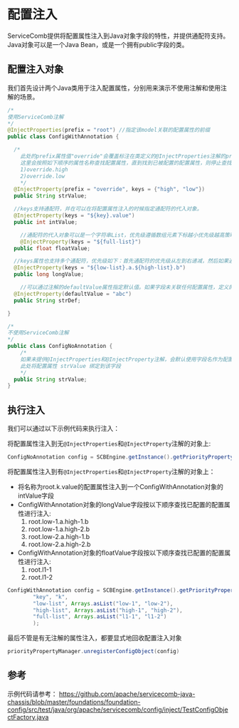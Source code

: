 # 配置注入
ServiceComb提供将配置属性注入到Java对象字段的特性，并提供通配符支持。
Java对象可以是一个Java Bean，或是一个拥有public字段的类。

## 配置注入对象
我们首先设计两个Java类用于注入配置属性，分别用来演示不使用注解和使用注解的场景。

```Java
/*
使用ServiceComb注解
*/
@InjectProperties(prefix = "root") //指定该model关联的配置属性的前缀
public class ConfigWithAnnotation {

  /*
	此处的prefix属性值"override"会覆盖标注在类定义的@InjectProperties注解的prefix属性值"root"，keys属性可以为一个字符串数组并且数组元素下标越小优先级越高
	这里会按照如下顺序的属性名称查找配置属性，直到找到已被配置的配置属性，则停止查找：
	1)override.high
    2)override.low
	*/
  @InjectProperty(prefix = "override", keys = {"high", "low"})
  public String strValue;

  //keys支持通配符，并在可以在将配置属性注入的时候指定通配符的代入对象。
  @InjectProperty(keys = "${key}.value")
  public int intValue;

	//通配符的代入对象可以是一个字符串List，优先级遵循数组元素下标越小优先级越高策略
	@InjectProperty(keys = "${full-list}")
  public float floatValue;

  //keys属性也支持多个通配符，优先级如下：首先通配符的优先级从左到右递减，然后如果通配符被代入List，遵循List中元素index越小优先级越高策略。
  @InjectProperty(keys = "${low-list}.a.${high-list}.b")
  public long longValue;

	//可以通过注解的defaultValue属性指定默认值。如果字段未关联任何配置属性，定义的默认值会生效，否则默认值会被覆盖
  @InjectProperty(defaultValue = "abc")
  public String strDef;

}
```

```Java
/*
不使用ServiceComb注解
*/
public class ConfigNoAnnotation {
    /*
	如果未提供@InjectProperties和@InjectProperty注解，会默认使用字段名作为配置属性名。注意类名不作为前缀起作用。
	此处将配置属性 strValue 绑定到该字段
	*/
  public String strValue;
}
```

## 执行注入
我们可以通过以下示例代码来执行注入：

将配置属性注入到无`@InjectProperties`和`@InjectProperty`注解的对象上:

```Java
ConfigNoAnnotation config = SCBEngine.getInstance().getPriorityPropertyManager().createConfigObject(ConfigNoAnnotation.class);
```

将配置属性注入到有`@InjectProperties`和`@InjectProperty`注解的对象上：

* 将名称为root.k.value的配置属性注入到一个ConfigWithAnnotation对象的intValue字段
* ConfigWithAnnotation对象的longValue字段按以下顺序查找已配置的配置属性进行注入:
  1.  root.low-1.a.high-1.b
  2.  root.low-1.a.high-2.b
  3.  root.low-2.a.high-1.b
  4.  root.low-2.a.high-2.b
* ConfigWithAnnotation对象的floatValue字段按以下顺序查找已配置的配置属性进行注入:
  1.  root.l1-1
  2.  root.l1-2

```Java
ConfigWithAnnotation config = SCBEngine.getInstance().getPriorityPropertyManager().createConfigObject(ConfigWithAnnotation.class,
        "key", "k",
        "low-list", Arrays.asList("low-1", "low-2"),
        "high-list", Arrays.asList("high-1", "high-2"),
		"full-list", Arrays.asList("l1-1", "l1-2")
		);
```

最后不管是有无注解的属性注入，都要显式地回收配置注入对象
```Java
priorityPropertyManager.unregisterConfigObject(config)
```

## 参考
示例代码请参考： https://github.com/apache/servicecomb-java-chassis/blob/master/foundations/foundation-config/src/test/java/org/apache/servicecomb/config/inject/TestConfigObjectFactory.java
